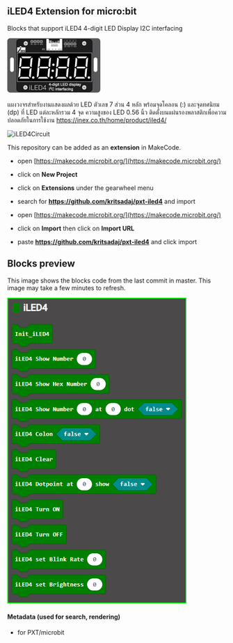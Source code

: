 
## iLED4 Extension for micro:bit
Blocks that support iLED4 4-digit LED Display I2C interfacing

![iLED4](https://github.com/kritsadaj/pxt-iLED4/blob/master/icon.png)

แผงวงจรสำหรับงานแสดงผลด้วย LED ตัวเลข 7 ส่วน 4 หลัก พร้อมจุดโคลอน (:) และจุดทศนิยม (dp) ที่ LED แต่ละหลักรวม 4 จุด ความสูงของ LED 0.56 นิ้ว ติดตั้งบนแผ่นรองพลาสติกเพื่อความปลอดภัยในการใช้งาน
https://inex.co.th/home/product/iled4/

![iLED4Circuit](https://drive.google.com/uc?id=1xyimhXCd7uUe65xZ3FAhGvlg6hJtb6W3)

This repository can be added as an **extension** in MakeCode.
* open [https://makecode.microbit.org/](https://makecode.microbit.org/)
* click on **New Project**
* click on **Extensions** under the gearwheel menu
* search for **https://github.com/kritsadaj/pxt-iled4** and import



* open [https://makecode.microbit.org/](https://makecode.microbit.org/)
* click on **Import** then click on **Import URL**
* paste **https://github.com/kritsadaj/pxt-iled4** and click import

## Blocks preview

This image shows the blocks code from the last commit in master.
This image may take a few minutes to refresh.

![A rendered view of the blocks](https://github.com/kritsadaj/pxt-iLED4/blob/master/iLED4%20Extension%20Block%20Preview.png)

#### Metadata (used for search, rendering)

* for PXT/microbit
<script src="https://makecode.com/gh-pages-embed.js"></script><script>makeCodeRender("{{ site.makecode.home_url }}", "{{ site.github.owner_name }}/{{ site.github.repository_name }}");</script>

